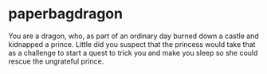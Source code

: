 # paperbagdragon

You are a dragon, who, as part of an ordinary day burned down a castle and kidnapped a prince.  Little did you suspect that the
princess would take that as a challenge to start a quest to trick you and make you sleep so she could rescue
the ungrateful prince.
